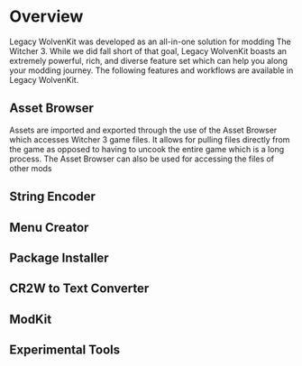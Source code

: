 # Overview

Legacy WolvenKit was developed as an all-in-one solution for modding The Witcher 3. While we did fall short of that goal, Legacy WolvenKit boasts an extremely powerful, rich, and diverse feature set which can help you along your modding journey. The following features and workflows are available in Legacy WolvenKit.

## Asset Browser
Assets are imported and exported through the use of the Asset Browser which accesses Witcher 3 game files. It allows for pulling files directly from the game as opposed to having to uncook the entire game which is a long process. The Asset Browser can also be used for accessing the files of other mods
## String Encoder

## Menu Creator

## Package Installer

## CR2W to Text Converter

## ModKit

## Experimental Tools
